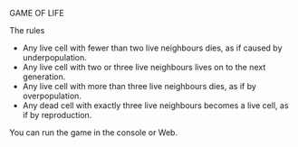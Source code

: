 GAME OF LIFE

The rules
-  Any live cell with fewer than two live neighbours dies, as if caused by underpopulation.
-  Any live cell with two or three live neighbours lives on to the next generation.
-  Any live cell with more than three live neighbours dies, as if by overpopulation.
-  Any dead cell with exactly three live neighbours becomes a live cell, as if by reproduction.

You can run the game in the console or Web.

